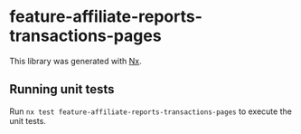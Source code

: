 # feature-affiliate-reports-transactions-pages

This library was generated with [Nx](https://nx.dev).

## Running unit tests

Run `nx test feature-affiliate-reports-transactions-pages` to execute the unit tests.

